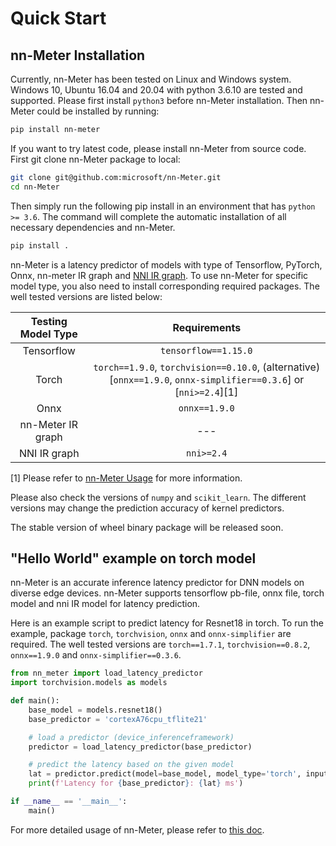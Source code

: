 # Quick Start

## nn-Meter Installation

Currently, nn-Meter has been tested on Linux and Windows system. Windows 10, Ubuntu 16.04 and 20.04 with python 3.6.10 are tested and supported. Please first install `python3` before nn-Meter installation. Then nn-Meter could be installed by running:

```Bash
pip install nn-meter
```

If you want to try latest code, please install nn-Meter from source code. First git clone nn-Meter package to local:
```Bash
git clone git@github.com:microsoft/nn-Meter.git
cd nn-Meter
```
Then simply run the following pip install in an environment that has `python >= 3.6`. The command will complete the automatic installation of all necessary dependencies and nn-Meter.
```Bash
pip install .
```

nn-Meter is a latency predictor of models with type of Tensorflow, PyTorch, Onnx, nn-meter IR graph and [NNI IR graph](https://github.com/microsoft/nni). To use nn-Meter for specific model type, you also need to install corresponding required packages. The well tested versions are listed below:

|  Testing Model Type   |                       Requirements                      |
| :-------------------: | :------------------------------------------------:     |
|       Tensorflow      |  `tensorflow==1.15.0`                                  |
|         Torch         |  `torch==1.9.0`, `torchvision==0.10.0`, (alternative)[`onnx==1.9.0`, `onnx-simplifier==0.3.6`] or [`nni>=2.4`][1] |
|          Onnx         |  `onnx==1.9.0`                                         |
|    nn-Meter IR graph  |   ---                                                  |
|      NNI IR graph     |  `nni>=2.4`                                            |

[1] Please refer to [nn-Meter Usage](predictor/usage.md#torch-model-converters) for more information.

Please also check the versions of `numpy` and `scikit_learn`. The different versions may change the prediction accuracy of kernel predictors.

The stable version of wheel binary package will be released soon.


## "Hello World" example on torch model
nn-Meter is an accurate inference latency predictor for DNN models on diverse edge devices. nn-Meter supports tensorflow pb-file, onnx file, torch model and nni IR model for latency prediction.

Here is an example script to predict latency for Resnet18 in torch. To run the example, package `torch`, `torchvision`, `onnx` and `onnx-simplifier` are required. The well tested versions are `torch==1.7.1`, `torchvision==0.8.2`, `onnx==1.9.0` and `onnx-simplifier==0.3.6`.   

```python
from nn_meter import load_latency_predictor
import torchvision.models as models

def main():
    base_model = models.resnet18()
    base_predictor = 'cortexA76cpu_tflite21'

    # load a predictor (device_inferenceframework)
    predictor = load_latency_predictor(base_predictor) 

    # predict the latency based on the given model
    lat = predictor.predict(model=base_model, model_type='torch', input_shape=[1, 3, 32, 32]) # in unit of ms
    print(f'Latency for {base_predictor}: {lat} ms')

if __name__ == '__main__':
    main()
```

For more detailed usage of nn-Meter, please refer to [this doc](predictor/usage.md).
